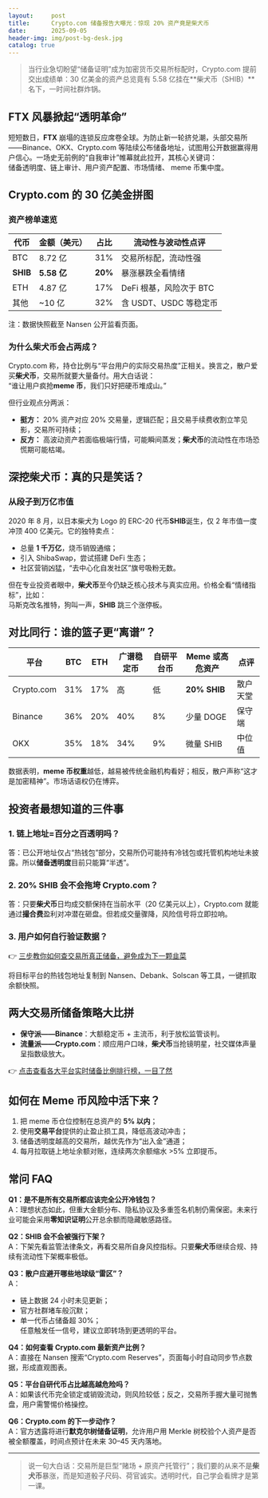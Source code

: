 ```yaml
---
layout:     post
title:      Crypto.com 储备报告大曝光：惊现 20% 资产竟是柴犬币
date:       2025-09-05
header-img: img/post-bg-desk.jpg
catalog: true
---
```


> 当行业急切盼望“储备证明”成为加密货币交易所标配时，Crypto.com 提前交出成绩单：30 亿美金的资产总览竟有 5.58 亿挂在**柴犬币（SHIB）**名下，一时间社群炸锅。

## FTX 风暴掀起“透明革命”

短短数日，**FTX** 崩塌的连锁反应席卷全球。为防止新一轮挤兑潮，头部交易所——Binance、OKX、Crypto.com 等陆续公布储备地址，试图用公开数据赢得用户信心。一场史无前例的“自我审计”帷幕就此拉开，其核心关键词：  
储备透明度、链上审计、用户资产配置、市场情绪、 meme 币集中度。

## Crypto.com 的 30 亿美金拼图

### 资产榜单速览

| 代币 | 金额（美元） | 占比 | 流动性与波动性点评 |
|---|---|---|---|
| BTC | 8.72 亿 | 31% | 交易所标配，流动性强 |
| **SHIB** | **5.58 亿** | **20%** | 暴涨暴跌全看情绪 |
| ETH | 4.87 亿 | 17% | DeFi 根基，风险次于 BTC |
| 其他 | ~10 亿 | 32% | 含 USDT、USDC 等稳定币 |

注：数据快照截至 Nansen 公开监看页面。

### 为什么**柴犬币**会占两成？

Crypto.com 称，持仓比例与“平台用户的实际交易热度”正相关。换言之，散户爱买**柴犬币**，交易所就要大量备付。用大白话说：  
“谁让用户疯抢**meme 币**，我们只好把硬币堆成山。”

但行业观点分两派：

- **挺方：** 20% 资产对应 20% 交易量，逻辑匹配；且交易手续费收割立竿见影，交易所可持续；
- **反方：** 高波动资产若面临极端行情，可能瞬间蒸发；**柴犬币**的流动性在市场恐慌期可能枯竭。

## 深挖**柴犬币**：真的只是笑话？

### 从段子到万亿市值  
2020 年 8 月，以日本柴犬为 Logo 的 ERC-20 代币**SHIB**诞生，仅 2 年市值一度冲顶 400 亿美元。它的独特卖点：

- 总量 **1 千万亿**，烧币销毁通缩；
- 引入 ShibaSwap，尝试搭建 DeFi 生态；
- 社区营销凶猛，“去中心化自发社区”旗号吸粉无数。

但在专业投资者眼中，**柴犬币**至今仍缺乏核心技术与真实应用。价格全看“情绪指标”，比如：  
马斯克改名推特，狗叫一声，**SHIB** 跳三个涨停板。

## 对比同行：谁的篮子更“离谱”？

| 平台 | BTC | ETH | 广谱稳定币 | 自研平台币 | **Meme 或高危资产** | 点评 |
|---|---|---|---|---|---|---|
| Crypto.com | 31% | 17% | 高 | 低 | **20% SHIB** | 散户天堂 |
| Binance | 36% | 20% | 40% | 8% | 少量 DOGE | 保守端 |
| OKX | 35% | 18% | 34% | 9% | 微量 SHIB | 中位值 |

数据表明，**meme 币权重**越低，越易被传统金融机构看好；相反，散户声称“这才是加密精神”。市场话语权仍在博弈。

## 投资者最想知道的三件事

### 1. 链上地址=百分之百透明吗？

答：已公开地址仅占“热钱包”部分，交易所仍可能持有冷钱包或托管机构地址未披露。所以**储备透明度**目前只能算“半透”。

### 2. 20% SHIB 会不会拖垮 Crypto.com？

答：只要**柴犬币**日均成交额保持在当前水平（20 亿美元以上），Crypto.com 就能通过**撮合费**盈利对冲潜在砸盘。但若成交量骤降，风险信号将立即拉响。

### 3. 用户如何自行验证数据？

👉 [三步教你如何查交易所真正储备，避免成为下一颗韭菜](https://okxdog.com/)  

将目标平台的热钱包地址复制到 Nansen、Debank、Solscan 等工具，一键抓取余额快照。

## 两大交易所储备策略**大比拼**

- **保守派——Binance**：大额稳定币 + 主流币，利于放松监管谈判。
- **流量派——Crypto.com**：顺应用户口味，**柴犬币**当抢镜明星，社交媒体声量呈指数级放大。

👉 [点击查看各大平台实时储备比例排行榜，一目了然](https://okxdog.com/)

## 如何在 Meme 币风险中活下来？

1. 把 meme 币仓位控制在总资产的 **5% 以内**；  
2. 使用**交易平台**提供的止盈止损工具，降低高波动冲击；  
3. 储备透明度越高的交易所，越优先作为“出入金”通道；  
4. 每月拉取链上地址余额对账，连续两次余额缩水 >5% 立即提币。

## 常问 FAQ

**Q1：是不是所有交易所都应该完全公开冷钱包？**  
A：理想状态如此，但重大金额分布、隐私协议及多重签名机制仍需保密。未来行业可能会采用**零知识证明**公开总余额而隐藏敏感路径。

**Q2：SHIB 会不会被强行下架？**  
A：下架先看监管法律条文，再看交易所自身风控指标。只要**柴犬币**继续合规、持续有流动性下架概率极低。

**Q3：散户应避开哪些地球级“雷区”？**  
A：  
- 链上数据 24 小时未见更新；  
- 官方社群堵车般沉默；  
- 单一代币占储备超 30%；  
任意触发任一信号，建议立即转场到更透明的平台。

**Q4：如何查看 Crypto.com 最新资产比例？**  
A：直接在 Nansen 搜索“Crypto.com Reserves”，页面每小时自动同步节点数据，形成直观图表。

**Q5：平台自研代币占比越高越危险吗？**  
A：如果该代币完全锁定或销毁流动，则风险较低；反之，交易所手握大量可抛售盘，用户需警惕价格操控。

**Q6：Crypto.com 的下一步动作？**  
A：官方透露将进行**默克尔树储备证明**，允许用户用 Merkle 树校验个人资产是否被全额覆盖，时间点预计在未来 30–45 天内落地。

---

> 说一句大白话：交易所是巨型“赌场 + 原资产托管行”；我们要的从来不是**柴犬币**暴涨，而是知道骰子尺码、荷官诚实。透明时代，自己学会看牌才是第一课。